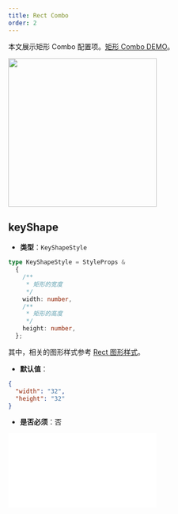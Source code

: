 ```yaml
---
title: Rect Combo
order: 2
---
```


本文展示矩形 Combo 配置项。[矩形 Combo DEMO](/zh/examples/item/defaultCombos/#rect)。

<img src="https://mdn.alipayobjects.com/huamei_qa8qxu/afts/img/A*PKtgSZzmb3YAAAAAAAAAAAAADmJ7AQ/original" width=300 />

## keyShape

- **类型**：`KeyShapeStyle`

```typescript
type KeyShapeStyle = StyleProps &
  {
    /**
     * 矩形的宽度
     */
    width: number,
    /**
     * 矩形的高度
     */
    height: number,
  };
```

其中，相关的图形样式参考 [Rect 图形样式](../shape/RectStyleProps.zh.md)。

- **默认值**：

```json
{
  "width": "32",
  "height": "32"
}
```

- **是否必须**：否

<embed src="../../../common/ComboShapeStyles.zh.md"></embed>
